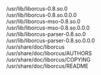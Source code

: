 /usr/lib/liborcus-0.8.so.0  
/usr/lib/liborcus-0.8.so.0.0.0  
/usr/lib/liborcus-mso-0.8.so.0  
/usr/lib/liborcus-mso-0.8.so.0.0.0  
/usr/lib/liborcus-parser-0.8.so.0  
/usr/lib/liborcus-parser-0.8.so.0.0.0  
/usr/share/doc/liborcus  
/usr/share/doc/liborcus/AUTHORS  
/usr/share/doc/liborcus/COPYING  
/usr/share/doc/liborcus/README  
